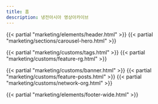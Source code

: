 ```yaml
---
title: 홈
description: 냉전아시아 영상아카이브
---
```

{{< partial "marketing/elements/header.html" >}}
{{< partial "marketing/sections/carousel-hero.html" >}}

{{< partial "marketing/customs/tags.html" >}}
{{< partial "marketing/customs/feature-rg.html" >}}

{{< partial "marketing/customs/banner.html" >}}
{{< partial "marketing/customs/feature-posts.html" >}}
{{< partial "marketing/customs/network-org.html" >}}

{{< partial "marketing/elements/footer-wide.html" >}}